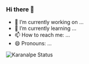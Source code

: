 ### Hi there 👋

- 🔭 I’m currently working on ...
- 🌱 I’m currently learning ...
- 📫 How to reach me: ...
- 😄 Pronouns: ...

![Karanalpe Status]((https://readmestats.999857.xyz)/api?username=WilliamAlves9&show_icons=true&theme=radical)
